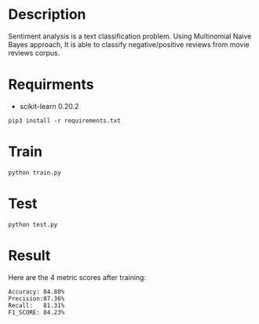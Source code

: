 # Description
Sentiment analysis is a text classification problem.
Using Multinomial Naive Bayes approach, It is able to classify negative/positive reviews from movie reviews corpus. 
# Requirments
- scikit-learn 0.20.2
```
pip3 install -r requirements.txt
```
# Train
```
python train.py
```
# Test
```
python test.py
```
# Result
Here are the 4 metric scores after training:
```
Accuracy: 84.88%
Precision:87.36%
Recall:   81.31%
F1_SCORE: 84.23%
```